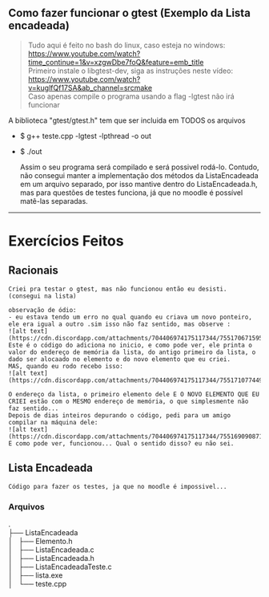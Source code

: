 

## Como fazer funcionar o gtest (Exemplo da Lista encadeada)

> Tudo aqui é feito no bash do linux, caso esteja no windows: https://www.youtube.com/watch?time_continue=1&v=xzgwDbe7foQ&feature=emb_title</br>
> Primeiro instale o libgtest-dev, siga as instruções neste vídeo: https://www.youtube.com/watch?v=kuglfQf17SA&ab_channel=srcmake</br>
> Caso apenas compile o programa usando a flag -lgtest não irá funcionar</br>

A biblioteca "gtest/gtest.h" tem que ser incluida em TODOS os arquivos
- $ g++ teste.cpp -lgtest -lpthread -o out</br>
- $ ./out</br>


    Assim o seu programa será compilado e será possivel rodá-lo.
    Contudo, não consegui manter a implementação dos métodos da ListaEncadeada em um arquivo separado, por isso mantive dentro do ListaEncadeada.h, mas para questões de testes funciona, já que no moodle é possível matê-las separadas.

---
# Exercícios Feitos

## Racionais

    Criei pra testar o gtest, mas não funcionou então eu desisti. (consegui na lista)
    
    observação de ódio:
    - eu estava tendo um erro no qual quando eu criava um novo ponteiro, ele era igual a outro .sim isso não faz sentido, mas observe :
    ![alt text](https://cdn.discordapp.com/attachments/704406974175117344/755170671595880458/unknown.png)
    Este é o código do adiciona no inicio, e como pode ver, ele printa o valor do endereço de memória da lista, do antigo primeiro da lista, o dado ser alocaado no elemento e do novo elemento que eu criei.
    MAS, quando eu rodo recebo isso:
    ![alt text](https://cdn.discordapp.com/attachments/704406974175117344/755171077449318400/unknown.png)
    
    O endereço da lista, o primeiro elemento dele E O NOVO ELEMENTO QUE EU CRIEI estão com o MESMO endereço de memória, o que simplesmente não faz sentido...
    Depois de dias inteiros depurando o código, pedi para um amigo compilar na máquina dele:
    ![alt text](https://cdn.discordapp.com/attachments/704406974175117344/755169090871492639/unknown.png)
    E como pode ver, funcionou... Qual o sentido disso? eu não sei.
    
## Lista Encadeada

    Código para fazer os testes, ja que no moodle é impossivel...

### Arquivos

.</br>
├── ListaEncadeada</br>
│   ├── Elemento.h</br>
│   ├── ListaEncadeada.c</br>
│   ├── ListaEncadeada.h</br>
│   ├── ListaEncadeadaTeste.c</br>
│   ├── lista.exe</br>
│   └── teste.cpp</br>
